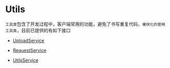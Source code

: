 # Utils

`工具类`包含了开发过程中，客户端常用的功能，避免了书写重复代码，`模块化的使用工具类`，目前已提供的有如下接口

- [UploadService](./upload.md)
+ [RequestService](./request.md)
* [UtilsService](./util.md)